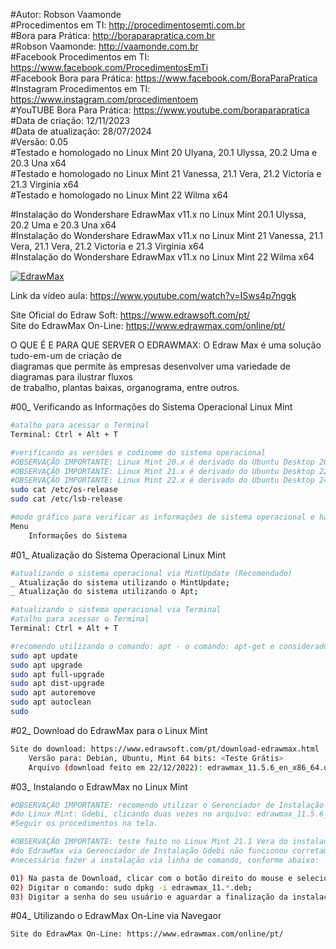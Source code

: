 #Autor: Robson Vaamonde<br>
#Procedimentos em TI: http://procedimentosemti.com.br<br>
#Bora para Prática: http://boraparapratica.com.br<br>
#Robson Vaamonde: http://vaamonde.com.br<br>
#Facebook Procedimentos em TI: https://www.facebook.com/ProcedimentosEmTi<br>
#Facebook Bora para Prática: https://www.facebook.com/BoraParaPratica<br>
#Instagram Procedimentos em TI: https://www.instagram.com/procedimentoem<br>
#YouTUBE Bora Para Prática: https://www.youtube.com/boraparapratica<br>
#Data de criação: 12/11/2023<br>
#Data de atualização: 28/07/2024<br>
#Versão: 0.05<br>
#Testado e homologado no Linux Mint 20 Ulyana, 20.1 Ulyssa, 20.2 Uma e 20.3 Una x64<br>
#Testado e homologado no Linux Mint 21 Vanessa, 21.1 Vera, 21.2 Victoria e 21.3 Virginia x64<br>
#Testado e homologado no Linux Mint 22 Wilma x64<br>

#Instalação do Wondershare EdrawMax v11.x no Linux Mint 20.1 Ulyssa, 20.2 Uma e 20.3 Una x64<br>
#Instalação do Wondershare EdrawMax v11.x no Linux Mint 21 Vanessa, 21.1 Vera, 21.1 Vera, 21.2 Victoria e 21.3 Virginia x64<br>
#Instalação do Wondershare EdrawMax v11.x no Linux Mint 22 Wilma x64<br>

[![EdrawMax](http://img.youtube.com/vi/ISws4p7nggk/0.jpg)](https://www.youtube.com/watch?v=ISws4p7nggk "EdrawMax")

Link da vídeo aula: https://www.youtube.com/watch?v=ISws4p7nggk

Site Oficial do Edraw Soft: https://www.edrawsoft.com/pt/<br>
Site do EdrawMax On-Line: https://www.edrawmax.com/online/pt/

O QUE É E PARA QUE SERVER O EDRAWMAX: O Edraw Max é uma solução tudo-em-um de criação de<br>
diagramas que permite às empresas desenvolver uma variedade de diagramas para ilustrar fluxos<br>
de trabalho, plantas baixas, organograma, entre outros.

#00_ Verificando as Informações do Sistema Operacional Linux Mint<br>
```bash
#atalho para acessar o Terminal
Terminal: Ctrl + Alt + T

#verificando as versões e codinome do sistema operacional
#OBSERVAÇÃO IMPORTANTE: Linux Mint 20.x é derivado do Ubuntu Desktop 20.04.x Focal Fossa
#OBSERVAÇÃO IMPORTANTE: Linux Mint 21.x é derivado do Ubuntu Desktop 22.04.x Jammy Jellyfish
#OBSERVAÇÃO IMPORTANTE: Linux Mint 22.x é derivado do Ubuntu Desktop 24.04.x Noble Numbat
sudo cat /etc/os-release
sudo cat /etc/lsb-release

#modo gráfico para verificar as informações de sistema operacional e hardware
Menu
	Informações do Sistema
```

#01_ Atualização do Sistema Operacional Linux Mint<br>
```bash
#atualizando o sistema operacional via MintUpdate (Recomendado)
_ Atualização do sistema utilizando o MintUpdate;
_ Atualização do sistema utilizando o Apt;

#atualizando o sistema operacional via Terminal
#atalho para acessar o Terminal
Terminal: Ctrl + Alt + T

#recomendo utilizando o comando: apt - o comando: apt-get e considerado obsoleto
sudo apt update
sudo apt upgrade
sudo apt full-upgrade
sudo apt dist-upgrade
sudo apt autoremove
sudo apt autoclean
sudo
```

#02_ Download do EdrawMax para o Linux Mint<br>
```bash
Site do download: https://www.edrawsoft.com/pt/download-edrawmax.html
	Versão para: Debian, Ubuntu, Mint 64 bits: <Teste Grátis>
	Arquivo (download feito em 22/12/2022): edrawmax_11.5.6_en_x86_64.deb
```

#03_ Instalando o EdrawMax no Linux Mint<br>
```bash
#OBSERVAÇÃO IMPORTANTE: recomendo utilizar o Gerenciador de Instalação de Pacotes
#do Linux Mint: Gdebi, clicando duas vezes no arquivo: edrawmax_11.5.6_en_x86_64.deb
#Seguir os procedimentos na tela.

#OBSERVAÇÃO IMPORTANTE: teste feito no Linux Mint 21.1 Vera do instalador do pacote
#do EdrawMax via Gerenciador de Instalação Gdebi não funcionou corretamente, sendo
#necessário fazer a instalação via linha de comando, conforme abaixo:

01) Na pasta de Download, clicar com o botão direito do mouse e selecionar: Abrir no Terminal;
02) Digitar o comando: sudo dpkg -i edrawmax_11.*.deb;
03) Digitar a senha do seu usuário e aguardar a finalização da instalação.
```

#04_ Utilizando o EdrawMax On-Line via Navegaor
```bash
Site do EdrawMax On-Line: https://www.edrawmax.com/online/pt/
```